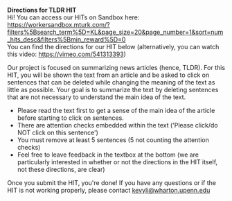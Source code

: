 **Directions for TLDR HIT**  
Hi! You can access our HITs on Sandbox here: https://workersandbox.mturk.com/?filters%5Bsearch_term%5D=KL&page_size=20&page_number=1&sort=num_hits_desc&filters%5Bmin_reward%5D=0     
You can find the directions for our HIT below (alternatively, you can watch this video: https://vimeo.com/541313393)  

Our project is focused on summarizing news articles (hence, TLDR). For this HIT, you will be shown the text from an article and be asked to click on sentences that can be deleted while changing the meaning of the text as little as possible. Your goal is to summarize the text by deleting sentences that are not necessary to understand the main idea of the text.
* Please read the text first to get a sense of the main idea of the article before starting to click on sentences.
* There are attention checks embedded within the text ('Please click/do NOT click on this sentence')
* You must remove at least 5 sentences (5 not counting the attention checks)
* Feel free to leave feedback in the textbox at the bottom (we are particularly interested in whether or not the directions in the HIT itself, not these directions, are clear)  

Once you submit the HIT, you're done!
If you have any questions or if the HIT is not working properly, please contact kevyli@wharton.upenn.edu 
